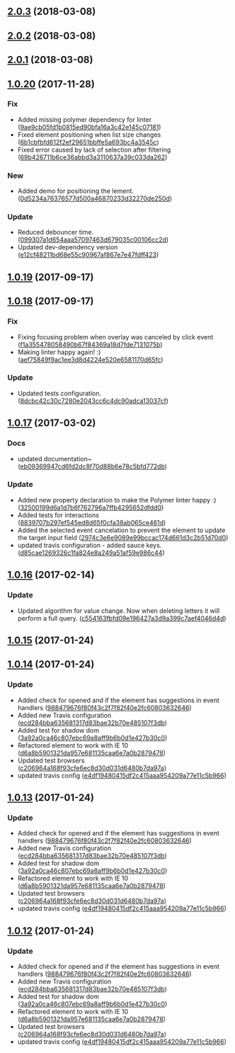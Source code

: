 <a name="2.0.3"></a>
## [2.0.3](https://github.com/advanced-rest-client/paper-autocomplete/compare/2.0.2...2.0.3) (2018-03-08)




<a name="2.0.2"></a>
## [2.0.2](https://github.com/advanced-rest-client/paper-autocomplete/compare/2.0.1...2.0.2) (2018-03-08)




<a name="2.0.1"></a>
## [2.0.1](https://github.com/advanced-rest-client/paper-autocomplete/compare/1.0.20...2.0.1) (2018-03-08)




<a name="1.0.20"></a>
## [1.0.20](https://github.com/advanced-rest-client/paper-autocomplete/compare/1.0.18...1.0.20) (2017-11-28)


### Fix

* Added missing polymer dependency for linter ([9ae9cb05fd1b0815ed90bfa16a3c42e145c07181](https://github.com/advanced-rest-client/paper-autocomplete/commit/9ae9cb05fd1b0815ed90bfa16a3c42e145c07181))
* Fixed element positioning when list size changes ([6b1cbfbfd612f2ef29651bbffe5a693bc4a3545c](https://github.com/advanced-rest-client/paper-autocomplete/commit/6b1cbfbfd612f2ef29651bbffe5a693bc4a3545c))
* Fixed error caused by lack of selection after filtering ([69b426711b6ce36abbd3a3110637a39c033da262](https://github.com/advanced-rest-client/paper-autocomplete/commit/69b426711b6ce36abbd3a3110637a39c033da262))

### New

* Added demo for positioning the lement. ([0d5234a76376577d500a46870233d32270de250d](https://github.com/advanced-rest-client/paper-autocomplete/commit/0d5234a76376577d500a46870233d32270de250d))

### Update

* Reduced debouncer time. ([099307a1d654aaa57097463d679035c00106cc2d](https://github.com/advanced-rest-client/paper-autocomplete/commit/099307a1d654aaa57097463d679035c00106cc2d))
* Updated dev-dependency version ([e12cf48211bd68e55c90967af867e7e47fdff423](https://github.com/advanced-rest-client/paper-autocomplete/commit/e12cf48211bd68e55c90967af867e7e47fdff423))



<a name="1.0.19"></a>
## [1.0.19](https://github.com/advanced-rest-client/paper-autocomplete/compare/1.0.18...1.0.19) (2017-09-17)




<a name="1.0.18"></a>
## [1.0.18](https://github.com/advanced-rest-client/paper-autocomplete/compare/1.0.17...1.0.18) (2017-09-17)


### Fix

* Fixing focusing problem when overlay was canceled by click event ([f1a355478058490b67f84369a18d7fde7131075b](https://github.com/advanced-rest-client/paper-autocomplete/commit/f1a355478058490b67f84369a18d7fde7131075b))
* Making linter happy again! :) ([aef75849f9ac1ee3d8d4224e520e6581170d65fc](https://github.com/advanced-rest-client/paper-autocomplete/commit/aef75849f9ac1ee3d8d4224e520e6581170d65fc))

### Update

* Updated tests configuration. ([8dcbc42c30c7280e2043cc6c4dc90adca13037cf](https://github.com/advanced-rest-client/paper-autocomplete/commit/8dcbc42c30c7280e2043cc6c4dc90adca13037cf))



<a name="1.0.17"></a>
## [1.0.17](https://github.com/advanced-rest-client/paper-autocomplete/compare/1.0.16...v1.0.17) (2017-03-02)


### Docs

* updated documentation~ ([eb09369947cd6fd2dc8f70d88b6e78c5bfd772db](https://github.com/advanced-rest-client/paper-autocomplete/commit/eb09369947cd6fd2dc8f70d88b6e78c5bfd772db))

### Update

* Added new property declaration to make the Polymer linter happy :) ([32500199d6a1d7b6f762796a7ffb4295652dfdd0](https://github.com/advanced-rest-client/paper-autocomplete/commit/32500199d6a1d7b6f762796a7ffb4295652dfdd0))
* Added tests for interactions ([8839707b297ef545ed8d65f0cfa38ab065ce461d](https://github.com/advanced-rest-client/paper-autocomplete/commit/8839707b297ef545ed8d65f0cfa38ab065ce461d))
* Added the selected event cancelation to prevent the element to update the target input field ([2974c3e6e9089e99bccac174d661d3c2b51d70d0](https://github.com/advanced-rest-client/paper-autocomplete/commit/2974c3e6e9089e99bccac174d661d3c2b51d70d0))
* updated travis configuration - added sauce keys. ([d85cae1269326c1fa824e8a249a51af59e986c44](https://github.com/advanced-rest-client/paper-autocomplete/commit/d85cae1269326c1fa824e8a249a51af59e986c44))



<a name="1.0.16"></a>
## [1.0.16](https://github.com/advanced-rest-client/paper-autocomplete/compare/1.0.15...v1.0.16) (2017-02-14)


### Update

* Updated algorithm for value change. Now when deleting letters it will perform a full query. ([c554163fbfd09e196427a3d9a399c7aef4046d4d](https://github.com/advanced-rest-client/paper-autocomplete/commit/c554163fbfd09e196427a3d9a399c7aef4046d4d))



<a name="1.0.15"></a>
## [1.0.15](https://github.com/advanced-rest-client/paper-autocomplete/compare/1.0.14...v1.0.15) (2017-01-24)




<a name="1.0.14"></a>
## [1.0.14](https://github.com/advanced-rest-client/paper-autocomplete/compare/1.0.11...v1.0.14) (2017-01-24)


### Update

* Added check for opened and if the element has suggestions in event handlers ([988479676f80f43c2f7f82f40e2fc60803632646](https://github.com/advanced-rest-client/paper-autocomplete/commit/988479676f80f43c2f7f82f40e2fc60803632646))
* Added new Travis configuration ([ecd284bba635681317d83bae32b70e485107f3db](https://github.com/advanced-rest-client/paper-autocomplete/commit/ecd284bba635681317d83bae32b70e485107f3db))
* Added test for shadow dom ([3a92a0ca46c807ebc69a8aff9b6b0d1e427b30c0](https://github.com/advanced-rest-client/paper-autocomplete/commit/3a92a0ca46c807ebc69a8aff9b6b0d1e427b30c0))
* Refactored element to work with IE 10 ([d6a8b5901321da957e681135caa6e7a0b2879478](https://github.com/advanced-rest-client/paper-autocomplete/commit/d6a8b5901321da957e681135caa6e7a0b2879478))
* Updated test browsers ([c206964a168f93cfe6ec8d30d031d6480b7da97a](https://github.com/advanced-rest-client/paper-autocomplete/commit/c206964a168f93cfe6ec8d30d031d6480b7da97a))
* updated travis config ([e4df19480415df2c415aaa954209a77e11c5b966](https://github.com/advanced-rest-client/paper-autocomplete/commit/e4df19480415df2c415aaa954209a77e11c5b966))



<a name="1.0.13"></a>
## [1.0.13](https://github.com/advanced-rest-client/paper-autocomplete/compare/1.0.11...v1.0.13) (2017-01-24)


### Update

* Added check for opened and if the element has suggestions in event handlers ([988479676f80f43c2f7f82f40e2fc60803632646](https://github.com/advanced-rest-client/paper-autocomplete/commit/988479676f80f43c2f7f82f40e2fc60803632646))
* Added new Travis configuration ([ecd284bba635681317d83bae32b70e485107f3db](https://github.com/advanced-rest-client/paper-autocomplete/commit/ecd284bba635681317d83bae32b70e485107f3db))
* Added test for shadow dom ([3a92a0ca46c807ebc69a8aff9b6b0d1e427b30c0](https://github.com/advanced-rest-client/paper-autocomplete/commit/3a92a0ca46c807ebc69a8aff9b6b0d1e427b30c0))
* Refactored element to work with IE 10 ([d6a8b5901321da957e681135caa6e7a0b2879478](https://github.com/advanced-rest-client/paper-autocomplete/commit/d6a8b5901321da957e681135caa6e7a0b2879478))
* Updated test browsers ([c206964a168f93cfe6ec8d30d031d6480b7da97a](https://github.com/advanced-rest-client/paper-autocomplete/commit/c206964a168f93cfe6ec8d30d031d6480b7da97a))
* updated travis config ([e4df19480415df2c415aaa954209a77e11c5b966](https://github.com/advanced-rest-client/paper-autocomplete/commit/e4df19480415df2c415aaa954209a77e11c5b966))



<a name="1.0.12"></a>
## [1.0.12](https://github.com/advanced-rest-client/paper-autocomplete/compare/1.0.11...v1.0.12) (2017-01-24)


### Update

* Added check for opened and if the element has suggestions in event handlers ([988479676f80f43c2f7f82f40e2fc60803632646](https://github.com/advanced-rest-client/paper-autocomplete/commit/988479676f80f43c2f7f82f40e2fc60803632646))
* Added new Travis configuration ([ecd284bba635681317d83bae32b70e485107f3db](https://github.com/advanced-rest-client/paper-autocomplete/commit/ecd284bba635681317d83bae32b70e485107f3db))
* Added test for shadow dom ([3a92a0ca46c807ebc69a8aff9b6b0d1e427b30c0](https://github.com/advanced-rest-client/paper-autocomplete/commit/3a92a0ca46c807ebc69a8aff9b6b0d1e427b30c0))
* Refactored element to work with IE 10 ([d6a8b5901321da957e681135caa6e7a0b2879478](https://github.com/advanced-rest-client/paper-autocomplete/commit/d6a8b5901321da957e681135caa6e7a0b2879478))
* Updated test browsers ([c206964a168f93cfe6ec8d30d031d6480b7da97a](https://github.com/advanced-rest-client/paper-autocomplete/commit/c206964a168f93cfe6ec8d30d031d6480b7da97a))
* updated travis config ([e4df19480415df2c415aaa954209a77e11c5b966](https://github.com/advanced-rest-client/paper-autocomplete/commit/e4df19480415df2c415aaa954209a77e11c5b966))




